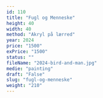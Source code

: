 ```yaml
---
id: 110
title: "Fugl og Menneske"
height: 40
width: 40
method: "Akryl på lærred"
year: 2024
price: "1500"
exPrice: "1500"
status: ""
fileName: "2024-bird-and-man.jpg"
medie: "painting"
draft: "False"
slug: "fugl-og-menneske"
weight: "210"
---
```

